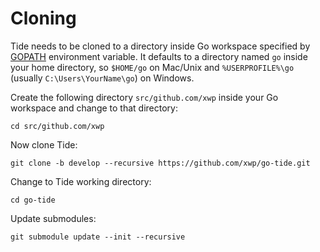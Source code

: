 # Cloning

Tide needs to be cloned to a directory inside Go workspace specified by [GOPATH](https://golang.org/doc/code.html#GOPATH) environment variable. It defaults to a directory named `go` inside your home directory, so `$HOME/go` on Mac/Unix and `%USERPROFILE%\go` (usually `C:\Users\YourName\go`) on Windows.

Create the following directory `src/github.com/xwp` inside your Go workspace and change to that directory:

```
cd src/github.com/xwp
```

Now clone Tide:

```
git clone -b develop --recursive https://github.com/xwp/go-tide.git
```

Change to Tide working directory:  

```
cd go-tide
```

Update submodules:

```
git submodule update --init --recursive
```